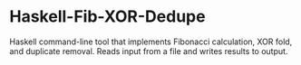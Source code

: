 # Haskell-Fib-XOR-Dedupe
Haskell command-line tool that implements Fibonacci calculation, XOR fold, and duplicate removal. Reads input from a file and writes results to output.
